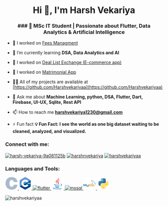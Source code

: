 <h1 align="center">Hi 👋, I'm Harsh Vekariya</h1>
<h3 align="center">### 🚀 MSc IT Student | Passionate about Flutter, Data Analytics & Artificial Intelligence</h3>

- 🔭 I worked on [Fees Managment](https://github.com/Harshvekariyaa/Fees-Managment-System)

- 🌱 I’m currently learning **DSA, Data Analytics and AI**

- 👯 I worked on [Deal List Exchange (E-commerce app)](https://github.com/Harshvekariyaa/Deal-List-Exchange---e-commerce-app)

- 🤝 I worked on [Matrimonial App](https://github.com/Harshvekariyaa/matrimonial-app)

- 👨‍💻 All of my projects are available at [https://github.com/Harshvekariyaa](https://github.com/Harshvekariyaa)

- 💬 Ask me about **Machine Learning, python, DSA, Flutter, Dart, Firebase, UI-UX, Sqlite, Rest API**

- 📫 How to reach me **harshvekariya1230@gmail.com**

- ⚡ Fun fact **💡 Fun Fact: I see the world as one big dataset waiting to be cleaned, analyzed, and visualized.**

<h3 align="left">Connect with me:</h3>
<p align="left">
<a href="https://linkedin.com/in/harsh-vekariya-9a081125b" target="blank"><img align="center" src="https://raw.githubusercontent.com/rahuldkjain/github-profile-readme-generator/master/src/images/icons/Social/linked-in-alt.svg" alt="harsh-vekariya-9a081125b" height="30" width="40" /></a>
<a href="https://kaggle.com/harshnvekariya" target="blank"><img align="center" src="https://raw.githubusercontent.com/rahuldkjain/github-profile-readme-generator/master/src/images/icons/Social/kaggle.svg" alt="harshnvekariya" height="30" width="40" /></a>
<a href="https://instagram.com/harshvekariyaa" target="blank"><img align="center" src="https://raw.githubusercontent.com/rahuldkjain/github-profile-readme-generator/master/src/images/icons/Social/instagram.svg" alt="harshvekariyaa" height="30" width="40" /></a>
</p>

<h3 align="left">Languages and Tools:</h3>
<p align="left"> <a href="https://www.cprogramming.com/" target="_blank" rel="noreferrer"> <img src="https://raw.githubusercontent.com/devicons/devicon/master/icons/c/c-original.svg" alt="c" width="40" height="40"/> </a> <a href="https://www.w3schools.com/cpp/" target="_blank" rel="noreferrer"> <img src="https://raw.githubusercontent.com/devicons/devicon/master/icons/cplusplus/cplusplus-original.svg" alt="cplusplus" width="40" height="40"/> </a> <a href="https://flutter.dev" target="_blank" rel="noreferrer"> <img src="https://www.vectorlogo.zone/logos/flutterio/flutterio-icon.svg" alt="flutter" width="40" height="40"/> </a> <a href="https://www.java.com" target="_blank" rel="noreferrer"> <img src="https://raw.githubusercontent.com/devicons/devicon/master/icons/java/java-original.svg" alt="java" width="40" height="40"/> </a> <a href="https://www.microsoft.com/en-us/sql-server" target="_blank" rel="noreferrer"> <img src="https://www.svgrepo.com/show/303229/microsoft-sql-server-logo.svg" alt="mssql" width="40" height="40"/> </a> <a href="https://www.mysql.com/" target="_blank" rel="noreferrer"> <img src="https://raw.githubusercontent.com/devicons/devicon/master/icons/mysql/mysql-original-wordmark.svg" alt="mysql" width="40" height="40"/> </a> <a href="https://www.python.org" target="_blank" rel="noreferrer"> <img src="https://raw.githubusercontent.com/devicons/devicon/master/icons/python/python-original.svg" alt="python" width="40" height="40"/> </a> </p>

<p><img align="center" src="https://github-readme-stats.vercel.app/api/top-langs?username=harshvekariyaa&show_icons=true&locale=en&layout=compact" alt="harshvekariyaa" /></p>
